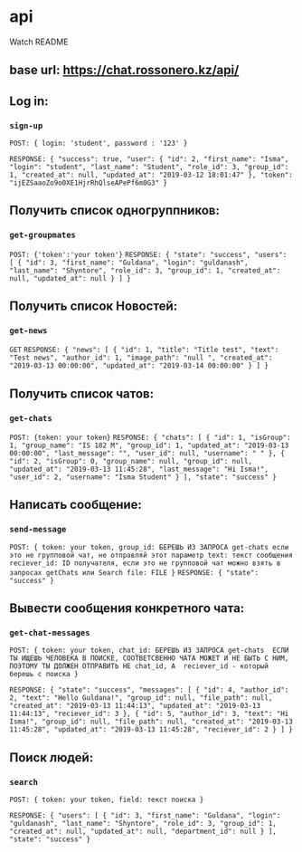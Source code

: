 # api
Watch README

## base url: https://chat.rossonero.kz/api/

## Log in:
### `sign-up`
`POST: { login: 'student', password : '123' }`

`RESPONSE: {
    "success": true,
    "user": {
        "id": 2,
        "first_name": "Isma",
        "login": "student",
        "last_name": "Student",
        "role_id": 3,
        "group_id": 1,
        "created_at": null,
        "updated_at": "2019-03-12 18:01:47"
    },
    "token": "ijEZSaaoZo9o0XE1HjrRhQlseAPePf6m0G3"
}`


## Получить список одногруппников:
### `get-groupmates`
`POST: {'token':'your token'}`
`RESPONSE: {
    "state": "success",
    "users": [
        {
            "id": 3,
            "first_name": "Guldana",
            "login": "guldanash",
            "last_name": "Shyntore",
            "role_id": 3,
            "group_id": 1,
            "created_at": null,
            "updated_at": null
        }
    ]
}`



## Получить список Новостей:
### `get-news`
`GET`
`RESPONSE: {
    "news": [
        {
            "id": 1,
            "title": "Title test",
            "text": "Test news",
            "author_id": 1,
            "image_path": "null ",
            "created_at": "2019-03-13 00:00:00",
            "updated_at": "2019-03-14 00:00:00"
        }
    ]
}`


## Получить список чатов:
### `get-chats`
`POST: {token: your token}`
`RESPONSE: {
    "chats": [
        {
            "id": 1,
            "isGroup": 1,
            "group_name": "IS 182 M",
            "group_id": 1,
            "updated_at": "2019-03-13 00:00:00",
            "last_message": "",
            "user_id": null,
            "username": " "
        },
        {
            "id": 2,
            "isGroup": 0,
            "group_name": null,
            "group_id": null,
            "updated_at": "2019-03-13 11:45:28",
            "last_message": "Hi Isma!",
            "user_id": 2,
            "username": "Isma Student"
        }
    ],
    "state": "success"
}`




## Написать сообщение:
### `send-message`
`POST: {
token: your token,
group_id: БЕРЕШЬ ИЗ ЗАПРОСА get-chats если это не групповой чат, не отправляй этот параметр
text: текст сообщения
reciever_id: ID получателя, если это не групповой чат можно взять в запросах getChats или Search
file: FILE
}`
`RESPONSE: {
    "state": "success"
}`




## Вывести сообщения конкретного чата:
### `get-chat-messages`
`POST: {
token: your token,
chat_id: БЕРЕШЬ ИЗ ЗАПРОСА get-chats 
ЕСЛИ ТЫ ИЩЕШЬ ЧЕЛОВЕКА В ПОИСКЕ, СООТВЕТСВЕННО ЧАТА МОЖЕТ И НЕ БЫТЬ С НИМ, ПОЭТОМУ ТЫ ДОЛЖЕН ОТПРАВИТЬ НЕ chat_id, А 
reciever_id - который берешь с поиска
}`

`RESPONSE: {
    "state": "success",
    "messages": [
        {
            "id": 4,
            "author_id": 2,
            "text": "Hello Guldana!",
            "group_id": null,
            "file_path": null,
            "created_at": "2019-03-13 11:44:13",
            "updated_at": "2019-03-13 11:44:13",
            "reciever_id": 3
        },
        {
            "id": 5,
            "author_id": 3,
            "text": "Hi Isma!",
            "group_id": null,
            "file_path": null,
            "created_at": "2019-03-13 11:45:28",
            "updated_at": "2019-03-13 11:45:28",
            "reciever_id": 2
        }
    ]
}`



## Поиск людей:
### `search`
`POST: {
token: your token,
field: текст поиска
}`

`RESPONSE: {
    "users": [
        {
            "id": 3,
            "first_name": "Guldana",
            "login": "guldanash",
            "last_name": "Shyntore",
            "role_id": 3,
            "group_id": 1,
            "created_at": null,
            "updated_at": null,
            "department_id": null
        }
    ],
    "state": "success"
}`

